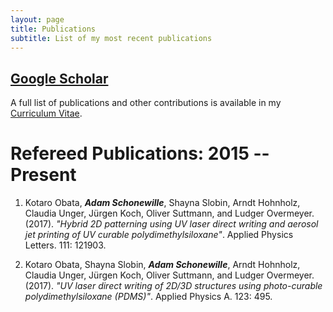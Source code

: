 ```yaml
---
layout: page
title: Publications
subtitle: List of my most recent publications
---
```


## [Google Scholar](https://scholar.google.ca/citations?user=kkYdbDMAAAAJ&hl=en&oi=ao)

A full list of publications and other contributions is available in my [Curriculum Vitae](https://adamschonewille.github.io/pdfs/20180917_Adam_Schonewille_CV.pdf "Curriculum Vitae").

<!--The name of students that work under my supervision are *italicized*.-->

<!--
# Work Submitted or in Progress
-->

<!--
1) ***Gabriela V. Cohen Freue***, *David Kepplinger*, Matias Salibian-Barrera, and *Ezequiel Smucler*. PENSE: a Penalized Elastic Net S-Estimator. Submitted to the *Annals of Applied Statistics*, with accompanying CRAN library [pense](https://cran.r-project.org/package=pense); Completed. Authors are ordered alphabetically. [pdf](https://gcohenfr.github.io/pdfs/PENSE_manuscript.pdf).

2) Daisuke Ennishi, Shannon Healy, Ali Bashashati, Saeed Saberi, Christoffer Hother, Anja Mottok, Fong Chun Chan, Lauren Chong, Robert Kridel, Merrill Boyle, Barbara Meissner, Tomohiro Aoki, Katsuyoshi Takata, Bruce W. Woolcock, Adele Telenius, Abigail Baticados, Angel Madero, Pedro Farinha, Graham W. Slack, Susana Ben-Neriah, Daniel Lai, Allen W. Zhang, Sohrab Salehi, Hennady P. Shulha, *Derek S. Chiu*, Sara Mostafavi, Alina S. Gerrie, Diego Villa, Laurie H. Sehn, Kerry J. Savage, Andrew J. Mungall, Andrew P. Weng, Ryan D. Morin, ***Gabriela V. Cohen Freue***, Joseph M. Connors, Marco A. Marra, Sohrab P. Shah, Randy D. Gascoyne, David W. Scott, and Christian Steidl. TMEM30A loss-of-function mutations increase drug sensitivity and improve outcome in diffuse large B-cell lymphoma. Submitted to *Nature Medicine* on October 25th, 2017.

3) *Mohammad A Anwar*\*, *Darlene Liying Dai*\*, Janet Wilson-McManus, Gordon A. Francis, Christoph H Borchers, Bruce M. McManus, John S. Hill, ***Gabriela V. Cohen Freue***. Multiplexed LC/ESI-MRM-MS-based Assay for Identification of Coronary Artery Disease Biomarkers in Human Plasma. *Proteomics-Clinical Applications* Invited to revise and resubmit. \*Equal contributors

4) *Hao Luo*, ***Gabriela V. Cohen Freue***, *Xin Zhao*, Alexandre Bouchard-Cote, Igor Burstyn, Paul Gustafson. A new perspective on the benefits of the gene-environment independence in case-control studies. Submitted to the *Canadian Journal of Statistics* on August 31st, 2017.

5) *David Kepplinger*, *Joe Watson* and ***Gabriela V. Cohen Freue***. A comprehensive study of regularized instrumental variables estimators with applications to genomics. To be submitted to *PLoS Computational Biology*; 70% completed.

<br>
-->
# Refereed Publications: 2015 -- Present
<!-- EXAMPLES
1) *Singh, Amrit*, Shannon, Casey, Kim, Young Woong, Yang, Chen Xi, Balshaw, Robert, ***Cohen Freue, Gabriela***, Gauvreau, Gail, FitzGerald, J Mark, Boulet, Louis-Philippe, O'Byrne, Paul, Tebbutt, Scott. Novel blood-based transcriptional biomarker panels predict the late phase asthmatic response. *American Journal of Respiratory and Critical Care Medicine*. Accepted.

2) *Nikolaus Fortelny*, Christopher Overall, Paul Pavlidis, ***Gabriela V. Cohen Freue***. (2017) Can we predict protein from mRNA levels? *Nature* ***547***, E19–E20, doi:10.1038/nature22293 [Link](http://rdcu.be/uvBy) and [pdf](https://gcohenfr.github.io/pdfs/Manuscript_Fortelny_2016-03-03740B.pdf) of the accepted version. With accompanying Shiny Application [here](https://dakep.shinyapps.io/central-dogma/).
-->

1) Kotaro Obata, ***Adam Schonewille***, Shayna Slobin, Arndt Hohnholz, Claudia Unger, Jürgen Koch, Oliver Suttmann, and Ludger Overmeyer. (2017). *"Hybrid 2D patterning using UV laser direct writing and aerosol jet printing of UV curable polydimethylsiloxane"*. Applied Physics Letters. 111: 121903.

2) Kotaro Obata, Shayna Slobin, ***Adam Schonewille***, Arndt Hohnholz, Claudia Unger, Jürgen Koch, Oliver Suttmann, and Ludger Overmeyer. (2017). *"UV laser direct writing of 2D/3D structures using photo-curable polydimethylsiloxane (PDMS)"*. Applied Physics A. 123: 495.

<br>

<!--
# Selected Publications
-->

<!--
***Freue GV***, Sasaki M, Meredith A, Günther OP, Bergman A, Takhar M, Mui A, Balshaw RF, Ng RT, Opushneva N, Hollander Z, Li G, Borchers CH, Wilson-McManus J, McManus BM, Keown PA, McMaster WR (2010) Proteomic signatures in plasma during early acute renal allograft rejection. *Mol Cell Proteomics* ***9*** 1954-1967. [PubMed](https://www.ncbi.nlm.nih.gov/pubmed/20501940)

***Cohen Freue GV***,  Hollander Z, Shen E, Zamar RH, Balshaw R, Scherer A, McManus B, Keown P, McMaster WR, Ng RT. (2007)  MDQC: a new quality assessment method for microarrays based on quality control reports. *Bioinformatics* ***23***, 3162-3169. [PubMed](https://www.ncbi.nlm.nih.gov/pubmed/17933854)

***Gabriela V. Cohen Freue***. (2007) The Pitman Estimator of the Cauchy Location Parameter. *Journal of Statistical Planning and Inference* ***137*** 1900-1913. [link](http://www.sciencedirect.com/science/article/pii/S0378375806001285)

***Cohen-Freue, G***; Holzer, TR; Forney, JD; McMaster, WR. (2007) Global Gene Expression in Leishmania. *International Journal for Parasitology* ***37*** 1077-1086. [PubMed](https://www.ncbi.nlm.nih.gov/pubmed/17574557)

Leifso, K; ***Cohen-Freue, G***; Dogra, N; Murray, A; McMaster, WR. (2007) Genomic and Proteomic Expression Analysis of Leishmania Promastigote and Amastigote Life Stages: The Leishmania Genome is Constitutively Expressed. *Molecular and Biochemical Parasitology* ***152***, 35-46. [PubMed](https://www.ncbi.nlm.nih.gov/pubmed/17188763)
-->
